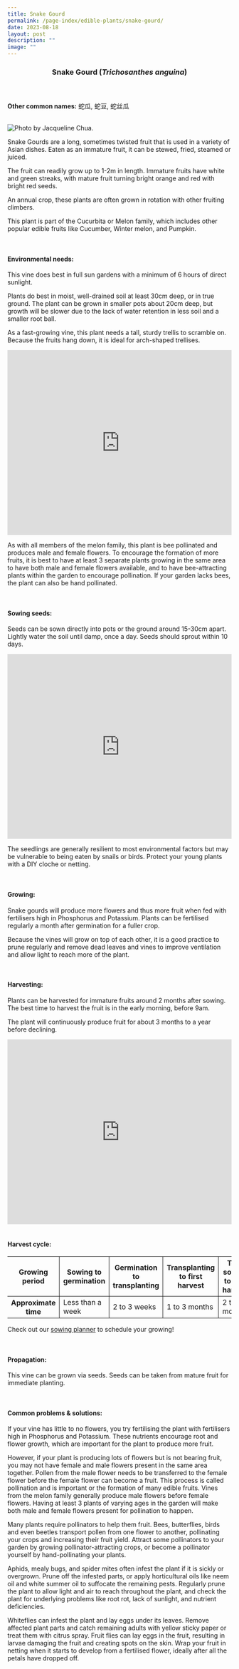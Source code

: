 ```yaml
---
title: Snake Gourd
permalink: /page-index/edible-plants/snake-gourd/
date: 2023-08-18
layout: post
description: ""
image: ""
---
```

<header>
	<h3>Snake Gourd (<em>Trichosanthes anguina</em>)</h3>
</header>
	
<section>
	<p><strong>Other common names:</strong> 蛇瓜, 蛇豆, 蛇丝瓜</p>
	<br>
</section>

<section>
	<img title="Photo by Jacqueline Chua." src="/images/Plants/SnakeGourd_JacChua.jpg">
	<p>Snake Gourds are a long, sometimes twisted fruit that is used in a variety of Asian dishes. Eaten as an immature fruit, it can be stewed, fried, steamed or juiced.</p>
	<p>The fruit can readily grow up to 1-2m in length. Immature fruits have white and green streaks, with mature fruit turning bright orange and red with bright red seeds.
	</p><p>An annual crop, these plants are often grown in rotation with other fruiting climbers.</p>
	<p>This plant is part of the Cucurbita or Melon family, which includes other popular edible fruits like Cucumber, Winter melon, and Pumpkin.</p>
	<br>
</section>

<section>
	<h4>Environmental needs:</h4>
	<p>This vine does best in full sun gardens with a minimum of 6 hours of direct sunlight.</p>
	<p>Plants do best in moist, well-drained soil at least 30cm deep, or in true ground. The plant can be grown in smaller pots about 20cm deep, but growth will be slower due to the lack of water retention in less soil and a smaller root ball.</p>
	<p>As a fast-growing vine, this plant needs a tall, sturdy trellis to scramble on. Because the fruits hang down, it is ideal for arch-shaped trellises.</p>
	<iframe width="100%" height="415" src="https://www.youtube.com/embed/SUQGxxAAcNs" title="YouTube video player" frameborder="0" allow="accelerometer; autoplay; clipboard-write; encrypted-media; gyroscope; picture-in-picture; web-share" allowfullscreen=""></iframe>	<br>
	<p>As with all members of the melon family, this plant is bee pollinated and produces male and female flowers. To encourage the formation of more fruits, it is best to have at least 3 separate plants growing in the same area to have both male and female flowers available, and to have bee-attracting plants within the garden to encourage pollination. If your garden lacks bees, the plant can also be hand pollinated.</p>
	<br>
</section>

<section>
  <h4>Sowing seeds:</h4>
	<p>Seeds can be sown directly into pots or the ground around 15-30cm apart. Lightly water the soil until damp, once a day. Seeds should sprout within 10 days.</p>
		<iframe width="100%" height="415" src="https://www.youtube.com/embed/x7J87wY7U6s" title="YouTube video player" frameborder="0" allow="accelerometer; autoplay; clipboard-write; encrypted-media; gyroscope; picture-in-picture; web-share" allowfullscreen=""></iframe>	<br>
	<p>The seedlings are generally resilient to most environmental factors but may be vulnerable to being eaten by snails or birds. Protect your young plants with a DIY cloche or netting.</p>
	<br>
</section>

<section>
	<h4>Growing:</h4>
	<p>Snake gourds will produce more flowers and thus more fruit when fed with fertilisers high in Phosphorus and Potassium. Plants can be fertilised regularly a month after germination for a fuller crop.</p>
	<p>Because the vines will grow on top of each other, it is a good practice to prune regularly and remove dead leaves and vines to improve ventilation and allow light to reach more of the plant.</p>
	<br>
</section>

<section>
	<h4>Harvesting:</h4>
	<p>Plants can be harvested for immature fruits around 2 months after sowing. The best time to harvest the fruit is in the early morning, before 9am.</p>
	<p>The plant will continuously produce fruit for about 3 months to a year before declining.</p>
	<iframe width="100%" height="415" src="https://www.youtube.com/embed/eGBg_S8yj0U" title="YouTube video player" frameborder="0" allow="accelerometer; autoplay; clipboard-write; encrypted-media; gyroscope; picture-in-picture; web-share" allowfullscreen=""></iframe>	<br>
	<br>
</section>

<section>
	<h4>Harvest cycle:</h4>
	<table>
		<thead>
			<tr>
				<th style="border-bottom:0px; border-right:solid 1px;">Growing period</th>
				<th style="border-bottom:0px; border-right:solid 1px;">Sowing to germination</th>
				<th style="border-bottom:0px; border-right:solid 1px;">Germination to transplanting</th>
				<th style="border-bottom:0px; border-right:solid 1px;">Transplanting to first harvest</th>
				<th style="border-bottom:0px; border-left:solid 1px;">Total sowing to first harvest</th>
			</tr>
		</thead>
		<tbody>
			<tr>
				<th style="border-right:solid 1px;">Approximate time</th>
				<td style="border-right:solid 1px;">Less than a week</td>
				<td style="border-right:solid 1px;">2 to 3 weeks</td>
				<td style="border-right:solid 1px;">1 to 3 months</td>
				<td style="border-left:solid 1px;">2 to 4 months</td>
			</tr>
		</tbody>
	</table>
	<p>Check out our&nbsp;<a href="https://staging.dmhtu0pi4p9u7.amplifyapp.com/digital-tools/sowing-planner/">sowing planner</a>&nbsp;to schedule your growing! </p>
<br>
</section>

<section>
	<h4>Propagation:</h4>
	<p>This vine can be grown via seeds. Seeds can be taken from mature fruit for immediate planting.</p>
	<br>
</section>

<section>
	<h4>Common problems &amp; solutions:</h4>
	<p>If your vine has little to no flowers, you try fertilising the plant with fertilisers high in Phosphorus and Potassium. These nutrients encourage root and flower growth, which are important for the plant to produce more fruit.</p>
	<p>However, if your plant is producing lots of flowers but is not bearing fruit, you may not have female and male flowers present in the same area together. Pollen from the male flower needs to be transferred to the female flower before the female flower can become a fruit. This process is called pollination and is important or the formation of many edible fruits. Vines from the melon family generally produce male flowers before female flowers. Having at least 3 plants of varying ages in the garden will make both male and female flowers present for pollination to happen.</p>
	<p>Many plants require pollinators to help them fruit. Bees, butterflies, birds and even beetles transport pollen from one flower to another, pollinating your crops and increasing their fruit yield. Attract some pollinators to your garden by growing pollinator-attracting crops, or become a pollinator yourself by hand-pollinating your plants.</p>
	<p>Aphids, mealy bugs, and spider mites often infest the plant if it is sickly or overgrown. Prune off the infested parts, or apply horticultural oils like neem oil and white summer oil to suffocate the remaining pests. Regularly prune the plant to allow light and air to reach throughout the plant, and check the plant for underlying problems like root rot, lack of sunlight, and nutrient deficiencies.</p>
	<p>Whiteflies can infest the plant and lay eggs under its leaves. Remove affected plant parts and catch remaining adults with yellow sticky paper or treat them with citrus spray. 
Fruit flies can lay eggs in the fruit, resulting in larvae damaging the fruit and creating spots on the skin. Wrap your fruit in netting when it starts to develop from a fertilised flower, ideally after all the petals have dropped off.</p>
	<br>
</section>